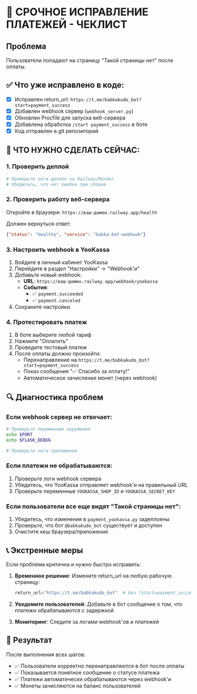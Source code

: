 # 🚨 СРОЧНОЕ ИСПРАВЛЕНИЕ ПЛАТЕЖЕЙ - ЧЕКЛИСТ

## Проблема
Пользователи попадают на страницу "Такой страницы нет" после оплаты.

## ✅ Что уже исправлено в коде:
- [x] Исправлен return_url: `https://t.me/babkakudo_bot?start=payment_success`
- [x] Добавлен webhook сервер (`webhook_server.py`)
- [x] Обновлен Procfile для запуска веб-сервера
- [x] Добавлена обработка `/start payment_success` в боте
- [x] Код отправлен в git репозиторий

## 🔄 ЧТО НУЖНО СДЕЛАТЬ СЕЙЧАС:

### 1. Проверить деплой
```bash
# Проверьте логи деплоя на Railway/Render
# Убедитесь, что нет ошибок при сборке
```

### 2. Проверить работу веб-сервера
Откройте в браузере: `https://ваш-домен.railway.app/health`

Должен вернуться ответ:
```json
{"status": "healthy", "service": "babka-bot-webhook"}
```

### 3. Настроить webhook в YooKassa
1. Войдите в личный кабинет YooKassa
2. Перейдите в раздел "Настройки" → "Webhook'и"
3. Добавьте новый webhook:
   - **URL**: `https://ваш-домен.railway.app/webhook/yookassa`
   - **События**: 
     - ✅ `payment.succeeded`
     - ✅ `payment.canceled`
4. Сохраните настройки

### 4. Протестировать платеж
1. В боте выберите любой тариф
2. Нажмите "Оплатить"
3. Проведите тестовый платеж
4. После оплаты должно произойти:
   - Перенаправление на `https://t.me/babkakudo_bot?start=payment_success`
   - Показ сообщения "✅ Спасибо за оплату!"
   - Автоматическое зачисление монет (через webhook)

## 🔍 Диагностика проблем

### Если webhook сервер не отвечает:
```bash
# Проверьте переменные окружения
echo $PORT
echo $FLASK_DEBUG

# Проверьте логи приложения
```

### Если платежи не обрабатываются:
1. Проверьте логи webhook сервера
2. Убедитесь, что YooKassa отправляет webhook'и на правильный URL
3. Проверьте переменные `YOOKASSA_SHOP_ID` и `YOOKASSA_SECRET_KEY`

### Если пользователи все еще видят "Такой страницы нет":
1. Убедитесь, что изменения в `payment_yookassa.py` задеплоены
2. Проверьте, что бот `@babkakudo_bot` существует и доступен
3. Очистите кеш браузера/приложения

## 📞 Экстренные меры
Если проблема критична и нужно быстро исправить:

1. **Временное решение**: Измените return_url на любую рабочую страницу:
   ```python
   return_url="https://t.me/babkakudo_bot"  # без ?start=payment_success
   ```

2. **Уведомите пользователей**: Добавьте в бот сообщение о том, что платежи обрабатываются с задержкой

3. **Мониторинг**: Следите за логами webhook'ов и платежей

## 🎯 Результат
После выполнения всех шагов:
- ✅ Пользователи корректно перенаправляются в бот после оплаты
- ✅ Показывается понятное сообщение о статусе платежа  
- ✅ Платежи автоматически обрабатываются через webhook'и
- ✅ Монеты зачисляются на баланс пользователей
